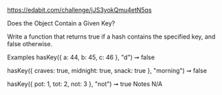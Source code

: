 https://edabit.com/challenge/jJS3yokQmu4etN5qs

Does the Object Contain a Given Key?

Write a function that returns true if a hash contains the specified key, and false otherwise.

Examples
hasKey({ a: 44, b: 45, c: 46 }, "d") ➞ false

hasKey({ craves: true, midnight: true, snack: true }, "morning") ➞ false

hasKey({ pot: 1, tot: 2, not: 3 }, "not") ➞ true
Notes
N/A